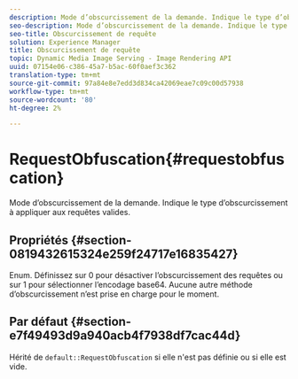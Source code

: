 ```yaml
---
description: Mode d’obscurcissement de la demande. Indique le type d’obscurcissement à appliquer aux requêtes valides.
seo-description: Mode d’obscurcissement de la demande. Indique le type d’obscurcissement à appliquer aux requêtes valides.
seo-title: Obscurcissement de requête
solution: Experience Manager
title: Obscurcissement de requête
topic: Dynamic Media Image Serving - Image Rendering API
uuid: 07154e06-c386-45a7-b5ac-60f0aef3c362
translation-type: tm+mt
source-git-commit: 97a84e8e7edd3d834ca42069eae7c09c00d57938
workflow-type: tm+mt
source-wordcount: '80'
ht-degree: 2%

---
```



# RequestObfuscation{#requestobfuscation}

Mode d’obscurcissement de la demande. Indique le type d’obscurcissement à appliquer aux requêtes valides.

## Propriétés {#section-0819432615324e259f24717e16835427}

Enum. Définissez sur 0 pour désactiver l’obscurcissement des requêtes ou sur 1 pour sélectionner l’encodage base64. Aucune autre méthode d’obscurcissement n’est prise en charge pour le moment.

## Par défaut {#section-e7f49493d9a940acb4f7938df7cac44d}

Hérité de `default::RequestObfuscation` si elle n&#39;est pas définie ou si elle est vide.
